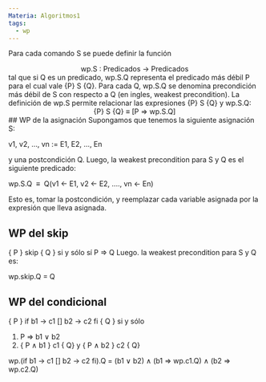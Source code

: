 ```yaml
---
Materia: Algoritmos1
tags:
  - wp
---
```

Para cada comando S se puede definir la función
<center>wp.S : Predicados → Predicados</center>
tal que si Q es un predicado, wp.S.Q representa el predicado más débil P para el cual vale {P} S {Q}. Para cada Q, wp.S.Q se denomina precondición más débil de S con respecto a Q (en ingles, weakest precondition).
La definición de wp.S permite relacionar las expresiones {P} S {Q} y wp.S.Q:
<center>{P} S {Q} ≡ [P ⇒ wp.S.Q]</center>
## WP de la asignación
Supongamos que tenemos la siguiente asignación S:

v1, v2, …, vn := E1, E2, …, En

y una postcondición Q. Luego, la weakest precondition para S y Q es el siguiente predicado:

wp.S.Q  ≡  Q(v1 ← E1, v2 ← E2, ...., vn ← En)

Esto es, tomar la postcondición, y reemplazar cada variable asignada por la expresión que lleva asignada.

## WP del skip
{ P } skip { Q } si y sólo sí P ⇒ Q
Luego. la weakest precondition para S y Q es:

wp.skip.Q = Q

## WP del condicional
{ P } if b1 → c1 [] b2 → c2 fi { Q } si y sólo
1. P ⇒ b1 ∨ b2
2. { P ∧ b1 } c1 { Q} y { P ∧ b2 } c2 { Q}


wp.(if b1 → c1 [] b2 → c2 fi).Q = (b1 ∨ b2) ∧ (b1 ⇒ wp.c1.Q) ∧ (b2 ⇒ wp.c2.Q)


